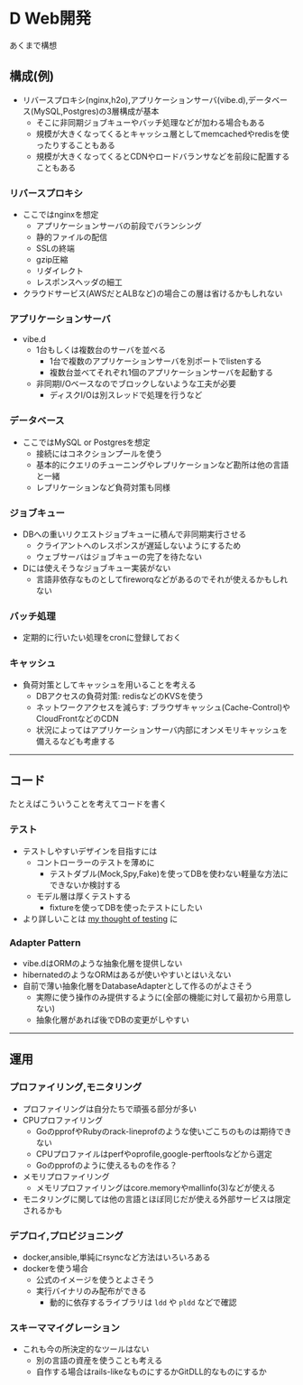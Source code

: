 # D Web開発

あくまで構想

## 構成(例)

- リバースプロキシ(nginx,h2o),アプリケーションサーバ(vibe.d),データベース(MySQL,Postgres)の3層構成が基本
  - そこに非同期ジョブキューやバッチ処理などが加わる場合もある
  - 規模が大きくなってくるとキャッシュ層としてmemcachedやredisを使ったりすることもある
  - 規模が大きくなってくるとCDNやロードバランサなどを前段に配置することもある

### リバースプロキシ

- ここではnginxを想定
  - アプリケーションサーバの前段でバランシング
  - 静的ファイルの配信
  - SSLの終端
  - gzip圧縮
  - リダイレクト
  - レスポンスヘッダの細工
- クラウドサービス(AWSだとALBなど)の場合この層は省けるかもしれない

### アプリケーションサーバ

- vibe.d
  - 1台もしくは複数台のサーバを並べる
    - 1台で複数のアプリケーションサーバを別ポートでlistenする
    - 複数台並べてそれぞれ1個のアプリケーションサーバを起動する
  - 非同期I/Oベースなのでブロックしないような工夫が必要
    - ディスクI/Oは別スレッドで処理を行うなど

### データベース

- ここではMySQL or Postgresを想定
  - 接続にはコネクションプールを使う
  - 基本的にクエリのチューニングやレプリケーションなど勘所は他の言語と一緒
  - レプリケーションなど負荷対策も同様

### ジョブキュー

- DBへの重いリクエストジョブキューに積んで非同期実行させる
  - クライアントへのレスポンスが遅延しないようにするため
  - ウェブサーバはジョブキューの完了を待たない
- Dには使えそうなジョブキュー実装がない
  - 言語非依存なものとしてfireworqなどがあるのでそれが使えるかもしれない

### バッチ処理

- 定期的に行いたい処理をcronに登録しておく

### キャッシュ

- 負荷対策としてキャッシュを用いることを考える
  - DBアクセスの負荷対策: redisなどのKVSを使う
  - ネットワークアクセスを減らす: ブラウザキャッシュ(Cache-Control)やCloudFrontなどのCDN
  - 状況によってはアプリケーションサーバ内部にオンメモリキャッシュを備えるなども考慮する

---

## コード

たとえばこういうことを考えてコードを書く

### テスト

- テストしやすいデザインを目指すには
  - コントローラーのテストを薄めに
    - テストダブル(Mock,Spy,Fake)を使ってDBを使わない軽量な方法にできないか検討する
  - モデル層は厚くテストする
    - fixtureを使ってDBを使ったテストにしたい
- より詳しいことは [my thought of testing](./testing/my_thought_of_testing.md) に

### Adapter Pattern

- vibe.dはORMのような抽象化層を提供しない
- hibernatedのようなORMはあるが使いやすいとはいえない
- 自前で薄い抽象化層をDatabaseAdapterとして作るのがよさそう
  - 実際に使う操作のみ提供するように(全部の機能に対して最初から用意しない)
  - 抽象化層があれば後でDBの変更がしやすい

---

## 運用

### プロファイリング,モニタリング

- プロファイリングは自分たちで頑張る部分が多い
- CPUプロファイリング
  - GoのpprofやRubyのrack-lineprofのような使いごこちのものは期待できない
  - CPUプロファイルはperfやoprofile,google-perftoolsなどから選定
  - Goのpprofのように使えるものを作る？
- メモリプロファイリング
  - メモリプロファイリングはcore.memoryやmallinfo(3)などが使える
- モニタリングに関しては他の言語とほぼ同じだが使える外部サービスは限定されるかも

### デプロイ,プロビジョニング

- docker,ansible,単純にrsyncなど方法はいろいろある
- dockerを使う場合
  - 公式のイメージを使うとよさそう
  - 実行バイナリのみ配布ができる
    - 動的に依存するライブラリは `ldd` や `pldd` などで確認

### スキーママイグレーション

- これも今の所決定的なツールはない
  - 別の言語の資産を使うことも考える
  - 自作する場合はrails-likeなものにするかGitDLL的なものにするか
